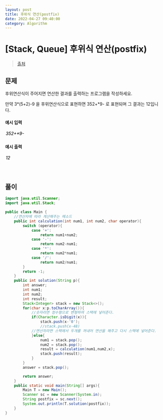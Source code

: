 ```yaml
---
layout: post
title: 후위식 연산(postfix)
date: 2022-04-27 09:40:00
category: Algorithm
---
```


# [Stack, Queue] 후위식 연산(postfix)

> [출처](https://www.inflearn.com/course/%EC%9E%90%EB%B0%94-%EC%95%8C%EA%B3%A0%EB%A6%AC%EC%A6%98-%EB%AC%B8%EC%A0%9C%ED%92%80%EC%9D%B4-%EC%BD%94%ED%85%8C%EB%8C%80%EB%B9%84/)

## 문제

후위연산식이 주어지면 연산한 결과를 출력하는 프로그램을 작성하세요.

만약 3*(5+2)-9 을 후위연산식으로 표현하면 352+*9- 로 표현되며 그 결과는 12입니다.

#### 예시 입력

<h5 style = "margin-top:3px; margin-left:2px;font-weight:550">
352+*9-
</h5>

#### 예시 출력

<h5 style = "margin-top:3px; margin-left:2px; font-weight:550">12</h5>

<br>

## 풀이

```java
import java.util.Scanner;
import java.util.Stack;

public class Main {
    //연산자에 따라 계산해주는 메소드
    public int calculation(int num1, int num2, char operator){
        switch (operator){
            case '+':
                return num1+num2;
            case '-':
                return num2-num1;
            case '*':
                return num2*num1;
            case '/':
                return num2/num1;
        }
        return -1;
    }
    public int solution(String p){
        int answer;
        int num1;
        int num2;
        int result;
        Stack<Integer> stack = new Stack<>();
        for(char x:p.toCharArray()){
            //숫자라면 정수형으로 변형하여 스택에 넣어준다.
            if(Character.isDigit(x)){
                stack.push(x-'0');
                //stack.push(x-48)
            //연산자라면 스택에서 두개를 꺼내어 연산을 해주고 다시 스택에 넣어준다.
            }else{
                num1 = stack.pop();
                num2 = stack.pop();
                result = calculation(num1,num2,x);
                stack.push(result);
            }
        }
        answer = stack.pop();

        return answer;
    }
    public static void main(String[] args){
        Main T = new Main();
        Scanner sc = new Scanner(System.in);
        String postfix = sc.next();
        System.out.println(T.solution(postfix));
    }
}
```
